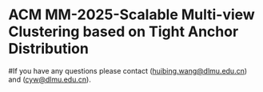 # ACM MM-2025-Scalable Multi-view Clustering based on Tight Anchor Distribution
#If you have any questions please contact (huibing.wang@dlmu.edu.cn) and (cyw@dlmu.edu.cn).

